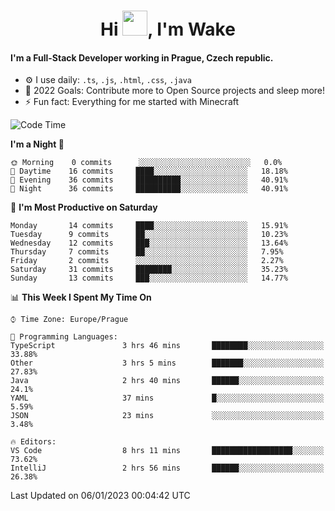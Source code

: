 <h1 align="center">Hi <img src="https://raw.githubusercontent.com/MrWakeCZ/MrWakeCZ/master/Hi.gif" width="40px" />, I'm Wake</h1>

#### I'm a Full-Stack Developer working in Prague, Czech republic.
- ⚙️ I use daily: `.ts`, `.js`, `.html`, `.css`, `.java`
- 🥅 2022 Goals: Contribute more to Open Source projects and sleep more!
- ⚡ Fun fact: Everything for me started with Minecraft

<!--START_SECTION:waka-->
![Code Time](http://img.shields.io/badge/Code%20Time-2%2C883%20hrs%2038%20mins-blue)

**I'm a Night 🦉** 

```text
🌞 Morning    0 commits      ░░░░░░░░░░░░░░░░░░░░░░░░░   0.0% 
🌆 Daytime    16 commits     ████░░░░░░░░░░░░░░░░░░░░░   18.18% 
🌃 Evening    36 commits     ██████████░░░░░░░░░░░░░░░   40.91% 
🌙 Night      36 commits     ██████████░░░░░░░░░░░░░░░   40.91%

```
📅 **I'm Most Productive on Saturday** 

```text
Monday       14 commits     ████░░░░░░░░░░░░░░░░░░░░░   15.91% 
Tuesday      9 commits      ██░░░░░░░░░░░░░░░░░░░░░░░   10.23% 
Wednesday    12 commits     ███░░░░░░░░░░░░░░░░░░░░░░   13.64% 
Thursday     7 commits      ██░░░░░░░░░░░░░░░░░░░░░░░   7.95% 
Friday       2 commits      ░░░░░░░░░░░░░░░░░░░░░░░░░   2.27% 
Saturday     31 commits     ████████░░░░░░░░░░░░░░░░░   35.23% 
Sunday       13 commits     ███░░░░░░░░░░░░░░░░░░░░░░   14.77%

```


📊 **This Week I Spent My Time On** 

```text
⌚︎ Time Zone: Europe/Prague

💬 Programming Languages: 
TypeScript               3 hrs 46 mins       ████████░░░░░░░░░░░░░░░░░   33.88% 
Other                    3 hrs 5 mins        ███████░░░░░░░░░░░░░░░░░░   27.83% 
Java                     2 hrs 40 mins       ██████░░░░░░░░░░░░░░░░░░░   24.1% 
YAML                     37 mins             █░░░░░░░░░░░░░░░░░░░░░░░░   5.59% 
JSON                     23 mins             ░░░░░░░░░░░░░░░░░░░░░░░░░   3.48%

🔥 Editors: 
VS Code                  8 hrs 11 mins       ██████████████████░░░░░░░   73.62% 
IntelliJ                 2 hrs 56 mins       ██████░░░░░░░░░░░░░░░░░░░   26.38%

```


 Last Updated on 06/01/2023 00:04:42 UTC
<!--END_SECTION:waka-->
